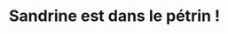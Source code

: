 ---
title: "Sandrine est dans le pétrin !"
url: /saint-valery-sur-somme/sandrine-est-dans-le-petrin/
shop: boulangerie
---